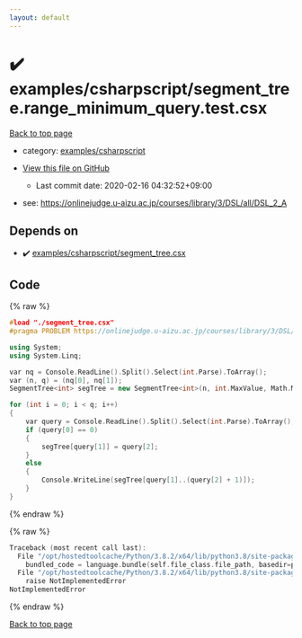 ```yaml
---
layout: default
---
```


<!-- mathjax config similar to math.stackexchange -->
<script type="text/javascript" async
  src="https://cdnjs.cloudflare.com/ajax/libs/mathjax/2.7.5/MathJax.js?config=TeX-MML-AM_CHTML">
</script>
<script type="text/x-mathjax-config">
  MathJax.Hub.Config({
    TeX: { equationNumbers: { autoNumber: "AMS" }},
    tex2jax: {
      inlineMath: [ ['$','$'] ],
      processEscapes: true
    },
    "HTML-CSS": { matchFontHeight: false },
    displayAlign: "left",
    displayIndent: "2em"
  });
</script>

<script type="text/javascript" src="https://cdnjs.cloudflare.com/ajax/libs/jquery/3.4.1/jquery.min.js"></script>
<script src="https://cdn.jsdelivr.net/npm/jquery-balloon-js@1.1.2/jquery.balloon.min.js" integrity="sha256-ZEYs9VrgAeNuPvs15E39OsyOJaIkXEEt10fzxJ20+2I=" crossorigin="anonymous"></script>
<script type="text/javascript" src="../../../assets/js/copy-button.js"></script>
<link rel="stylesheet" href="../../../assets/css/copy-button.css" />


# :heavy_check_mark: examples/csharpscript/segment_tree.range_minimum_query.test.csx

<a href="../../../index.html">Back to top page</a>

* category: <a href="../../../index.html#441c1a781d23a6e65db56eaa313dbebd">examples/csharpscript</a>
* <a href="{{ site.github.repository_url }}/blob/master/examples/csharpscript/segment_tree.range_minimum_query.test.csx">View this file on GitHub</a>
    - Last commit date: 2020-02-16 04:32:52+09:00


* see: <a href="https://onlinejudge.u-aizu.ac.jp/courses/library/3/DSL/all/DSL_2_A">https://onlinejudge.u-aizu.ac.jp/courses/library/3/DSL/all/DSL_2_A</a>


## Depends on

* :heavy_check_mark: <a href="../../../library/examples/csharpscript/segment_tree.csx.html">examples/csharpscript/segment_tree.csx</a>


## Code

<a id="unbundled"></a>
{% raw %}
```cpp
#load "./segment_tree.csx"
#pragma PROBLEM https://onlinejudge.u-aizu.ac.jp/courses/library/3/DSL/all/DSL_2_A

using System;
using System.Linq;

var nq = Console.ReadLine().Split().Select(int.Parse).ToArray();
var (n, q) = (nq[0], nq[1]);
SegmentTree<int> segTree = new SegmentTree<int>(n, int.MaxValue, Math.Min);

for (int i = 0; i < q; i++)
{
    var query = Console.ReadLine().Split().Select(int.Parse).ToArray();
    if (query[0] == 0)
    {
        segTree[query[1]] = query[2];
    }
    else
    {
        Console.WriteLine(segTree[query[1]..(query[2] + 1)]);
    }
}

```
{% endraw %}

<a id="bundled"></a>
{% raw %}
```cpp
Traceback (most recent call last):
  File "/opt/hostedtoolcache/Python/3.8.2/x64/lib/python3.8/site-packages/onlinejudge_verify/docs.py", line 340, in write_contents
    bundled_code = language.bundle(self.file_class.file_path, basedir=pathlib.Path.cwd())
  File "/opt/hostedtoolcache/Python/3.8.2/x64/lib/python3.8/site-packages/onlinejudge_verify/languages/csharpscript.py", line 108, in bundle
    raise NotImplementedError
NotImplementedError

```
{% endraw %}

<a href="../../../index.html">Back to top page</a>

